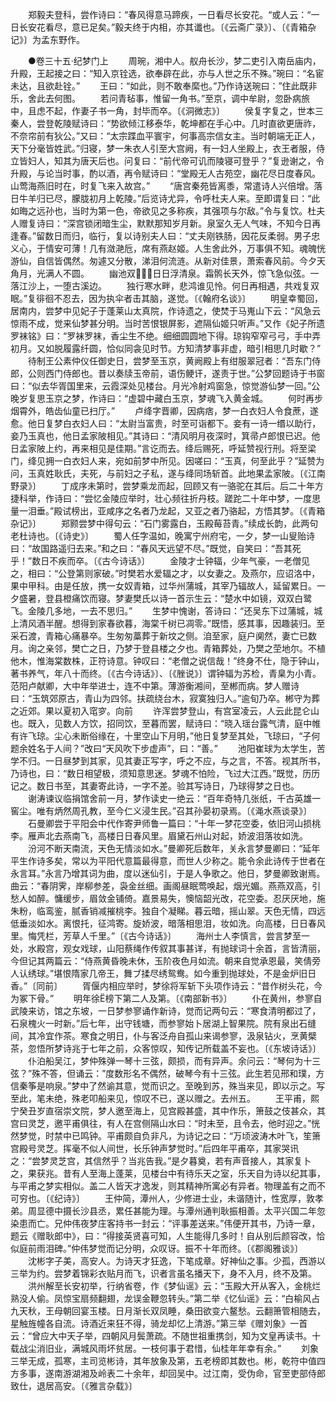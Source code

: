 <!-- { "loadSidebar": true } -->
　　郑毅夫登科，尝作诗曰：“春风得意马蹄疾，一日看尽长安花。“或人云：“一日长安花看尽，意已足矣。”毅夫终于内相，亦其谶也。〔《云斋广录》〕、〔《青箱杂记》〕为孟东野作。

　　●卷三十五·纪梦门上
　　周琬，湘中人。舣舟长沙，梦二吏引入南岳庙内，升殿，王起接之曰：“知入京铨选，欲奉辟在此，亦与人世之乐不殊。”琬曰：“名宦未达，且欲赴铨。”
　　王曰：“如此，则不敢奉縻也。”乃作诗送琬曰：”住此既非乐，舍此去何图。
　　若问青毡事，惟留一角书。”至京，调中牟尉，忽卧病旅中，且虑不起，作妻子书一角，封毕而卒。〔《洞微志》〕
　　侯复字复之，世本三秦人，尝登乾陵赋诗曰：“势欲倾江移泰华，乾坤都在手心中。几时直欲更唐祚，不奈帘前有狄公。”又曰：“太宗蹀血平寰宇，何事高宗信女主。当时朝端无正人，天下分毫皆姓武。”归寝，梦一朱衣人引至大宫阙，有一妇人坐殿上，衣王者服，侍立皆妇人，知其为唐天后也。问复曰：“前代帝可讥而陵寝可登乎？”复逊谢之，令升殿，与论当时事，酌以酒，再令赋诗曰：“堂殿无人古苑空，幽花尽日度春风。山莺海燕旧时在，时复飞来入故宫。”
　　“唐宫秦苑皆离黍，常遣诗人兴倍增。落日牛羊归已尽，朦胧初月上乾陵。”后览诗尤异，令呼杜夫人来。至即谓复曰：“此如晦之远孙也，当时为第一色，帝欲见之多称疾，其强项与尔敌。”令与复饮。杜夫人赠复诗曰：“深宫锁闭暗生尘，默默那知岁月新。泉室久无人气味，不知今日再逢春。”留数日而归，临行，复以诗别夫人曰：“丈夫刚铁肠，因花反柔弱。男子忠义心，于情安可薄！几有潋滟卮，席有燕赵姬。人生舍此外，万事俱不知。魂魄恍游仙，自信皆偶然。匆遽又分散，涕泪何流涟。从新对佳景，萧索春风前。今夕天角月，光满人不圆。
　　幽池双，日日浮清泉。霜鹘长天外，惊飞急似弦。一落江沙上，一堕古溪边。
　　独行寒水畔，悲鸿谁见怜。何日再相遇，共戏复双眠。”复徘徊不忍去，因为执伞者击其脑，遂觉。〔《翰府名谈》〕
　　明皇幸蜀回，居南内，尝梦中见妃子于蓬莱山太真院，作诗遗之，使焚于马嵬山下云：“风急云惊雨不成，觉来仙梦甚分明。当时苦恨银屏影，遮隔仙姬只听声。”又作《妃子所遗罗袜铭》曰：“罗袜罗袜，香尘生不绝。细细圆圆地下得。琼钩窄窄弓弓，手中弄初月。又如脱履露纤圆，恰似同衾见时节。方知清梦事非虚，暗引相思几时歇？”
　　待制王公素仲仪任御史日，尝梦至玉京，黄阙殿上有绀服翠冠者：“吾东门侍郎，公则西门侍郎也。昔以奏牍玉帝前，语伤鲠讦，遂责于世。”公梦回题诗于书窗曰：“似去华胥国里来，云霞深处见楼台。月光冷射鸡窗急，惊觉游仙梦一回。”公晚岁复思玉京之梦，作诗曰：“虚碧中藏白玉京，梦魂飞入黄金城。
　　何时再步烟霄外，皓齿仙童已扫厅。”
　　卢绛字晋卿，因病痞，梦一白衣妇人令食蔗，遂愈。他日复梦白衣妇人曰：“太尉当富贵，时至可诣都下。妾有一诗一缗以助行，妾乃玉真也，他日孟家陂相见。”其诗曰：“清风明月夜深时，箕帚卢郎恨已迟。他日孟家陂上约，再来相见是佳期。”言讫而去。绛后赐死，呼延赞视行刑。将至梁门，绛见拥一白衣妇人来，宛如前梦中所见。因嗟曰：“玉真，何至此乎？”延赞为问，玉真姓耿氏，夫死，与前妇之子私，遂与绛同场斩首。此地果孟家陂。〔《江南野录》〕
　　丁成序未第时，尝梦乘龙而起，回顾又有一骆驼在其后。后二十年方捷科举，作诗曰：“尝忆金陵应举时，壮心频往折丹枝。蹉跎二十年中梦，一度思量一泪垂。”殿试榜出，亚咸序之名者乃龙起，又亚之者乃骆起，方悟其梦。〔《青箱杂记》〕
　　郑颢尝梦中得句云：“石门雾露白，玉殿莓苔青。”续成长韵，此两句老杜诗也。〔《诗史》〕
　　蜀人任字温如，晚寓宁州府宅，一夕，梦一山叟贻诗曰：“故国路遥归去来。”和之曰：“春风天远望不尽。”既觉，自笑曰：“吾其死乎！”数日不疾而卒。〔《古今诗话》〕
　　金陵才士钟辐，少年气豪，一老僧见之，相曰：“公登第则家破。”时樊若水爱辐之才，以女妻之。及燕尔，应诏洛中，果中甲科。由是任放，携一女奴青箱，过华州蒲城，其宰乃辐故人，延留累日。一夕盛暑，登县橙痛饮而寝。梦妻樊氏以诗一首示生云：“楚水中如镜，双双白鹭飞。金陵几多地，一去不思归。”
　　生梦中愧谢，答诗曰：“还吴东下过蒲城，城上清风酒半醒。想得到家春欲暮，海棠千树已凋零。”既悟，感其事，因趣装归。至采石渡，青箱心痛暴卒。生匆匆藁葬于新坟之侧。洎至家，庭户阒然，妻亡已数月。询之亲邻，樊亡之日，乃梦于登县楼之夕也。青箱葬处，乃樊之茔地尔。不植他木，惟海棠数株，正符诗意。钟叹曰：“老僧之说信哉！”终身不仕，隐于钟山，著书养气，年八十而终。〔《古今诗话》〕、〔《脞说》〕谓钟辐为苏检，青臬为小青。范阳卢献卿，大中年举进士，连不中第。薄游衡湘间，至郴而病。梦人赠诗曰：“玉筑郊原古，青山为四邻。扶疏绕台木，寂寞独归人。”逾旬乃卒。郴守为葬之近郊。果以夏初入窀穸。向前
　　许浑尝梦登山，有宫室凌云，人云此昆仑山也。既入，见数人方饮，招同饮，至暮而罢，赋诗曰：“晓入瑶台露气清，庭中帷有许飞琼。尘心未断俗缘在，十里空山下月明，”他日复梦至其处，飞琼曰，“子何题余姓名于人间？”改曰“天风吹下步虚声”，曰：“善。”
　　池阳崔球为太学生，苦学不归。一日昼梦到其家，见其妻正写字，呼之不应，与之言，不答。视其所书，乃诗也，曰：“数日相望极，须知意思迷。梦魂不怕险，飞过大江西。”既觉，历历记之。数日书至，其妻寄此诗，一字不差。验其写诗日，乃球得梦之日也。
　　谢涛谏议临捐馆舍前一月，梦作读史一绝云：“百年奇特几张纸，千古英雄一窖尘。唯有炳然周孔教，至今仁义浸生民。”召其孙晏初录焉。〔《渑水燕谈录》〕
　　石曼卿尝于平阳会中代作寄尹师鲁一篇曰：“十年一梦花空委，依旧河山损桃李。雁声北去燕南飞，高楼日日春风里。眉黛石州山对起，娇波泪落妆如洗。
　　汾河不断天南流，天色无情淡如水。”曼卿死后数年，关永言梦曼卿曰：“延年平生作诗多矣，常以为平阳代意篇最得意，而世人少称之。能令余此诗传于世者在永言耳。”永言乃增其词为曲，度以迷仙引，于是人争歌之。他日，梦曼卿致谢焉。曲云：“春阴霁，岸柳参差，袅金丝细。画阁昼眠莺唤起，烟光媚。燕燕双高，引愁人如醉。慵缓步，眉敛金铺倚。嘉景易失，懊恼韶光改，花空委。忍厌厌地，施朱粉，临鸾鉴，腻香销减摧桃李。独自个凝睇。暮云暗，摇山翠。天色无情，四远低垂淡如水。离恨托，征鸿寄。旋娇波，暗落相思泪，妆如洗。向高楼，日日春风里。悔凭栏，芳草人千里。”〔《古今诗话》〕
　　海州士人李慎言，尝言梦至一处，水殿宫，观女戏球，山阳蔡绳作传叙其事甚详，有抛球词十余首，言皆清丽，今但记其两篇云：“侍燕黄昏晚未休，玉阶夜色月如流。朝来自觉承恩最，笑倩旁人认绣球。”堪恨隋家几帝王，舞ブ揉尽绣鸳鸯。如今重到抛球处，不是金炉旧日香。”〔同前〕
　　胥偃内相应举时，梦徐将军斩下头项作诗云：“昔作树头花，今为冢下骨。”
　　明年徐榜下第二人及第。〔《南部新书》〕
　　仆在黄州，参寥自武陵来访，馆之东坡，一日梦参寥诵作新诗，觉而记两句云：“寒食清明都过了，石泉槐火一时新。”后七年，出守钱塘，而参寥始卜居湖上智果院。院有泉出石缝间，其冷宜作茶。寒食之明日，仆与客泛舟自孤山来谒参寥，汲泉钻火，烹黄檗茶，忽悟所梦诗兆于七年之前，众客惊叹，知传记所载盖不妄也。〔《东坡诗话》〕
　　仆泊船吴江，梦仲殊弹一琴十三弦，颇损，而有异声。余问云：“琴何为十三弦？”殊不答，但诵云：”度数形名不偶然，破琴今有十三弦。此生若见邢和璞，方信秦筝是响泉。”梦中了然谕其意，觉而识之。至晚到苏，殊当来见，即以示之。写至此，笔未绝，殊老叩船来见，惊叹不已，遂以赠之。去州五。
　　王平甫，熙宁癸丑岁直宿崇文院，梦人邀至海上，见宫殿甚盛，其中作乐，箫鼓之伎甚众，其宫曰灵芝，邀平甫俱往，有人在宫侧隔山水曰：“时未至，且令去，他时迎之。”恍然梦觉，时禁中已鸣钟。平甫颇自负非凡，为诗记之曰：“万顷波涛木叶飞，笙箫宫殿号灵芝。挥毫不似人间世，长乐钟声梦觉时。”后四年平甫卒，其家哭讯之：“尝梦灵芝宫，其信然乎？当兆告我。”是夕暮奠，若有声音接人，其家复卜之，果获兆。昔有人至海上蓬莱，见楼台中有待乐天之室，乐天自为诗以纪其事，与平甫之梦实相似。盖二人皆天才逸发，则其精神所寓必有异者。物理盖有之而不可穷也。〔《纪诗》〕
　　王仲简，潭州人，少修进士业，未谐随计，性宽厚，敦孝弟。周显德中摄长沙县丞，累任甚能为理。与潭州通判耿振相善。太平兴国二年忽染患而亡。兄仲伟夜梦庄客持书一封云：“评事差送来。”伟便开其书，乃诗一章，题云《赠耿郎中》，曰：“得接英贤喜可知，人生能得几多时！自从别后颜容改，恰似庭前雨泪碑。”仲伟梦觉而记分明，众叹讶。振不十年而终。〔《郡阁雅谈》〕
　　沈彬字子美，高安人。为诗天才狂逸，下笔成章。好神仙之事。少孤，西游以三举为约。尝梦着锦彩衣贴月而飞，识者言虽名播天下，身不入月，终不及第。
　　洪州解至长安初举，行纳省卷，作《梦仙谣》云：“玉殿大开从客入，金桃烂熟没人偷。凤惊宝扇频翻翅，龙误金鞭忽转头。”第二举《忆仙谣》云：“白榆风占九天秋，王母朝回宴玉楼。日月渐长双凤睡，桑田欲变六鳌愁。云翻箫管相随去，星触旌幢各自流。诗酒近来狂不得，骑龙却忆上清游。”第三举《赠刘象》一首云：“曾应大中天子举，四朝风月鬓萧疏。不随世祖重携剑，知为文皇再读书。十载战尘消旧业，满城风雨坏贫居。一枝何事于君惜，仙桂年年幸有余。”
　　刘象三举无成，孤寒，主司览彬诗，其年放象及第，五老榜即其数也。彬，乾符中值四方多事，遂南游湖湘及岭表二十余年，却回吴中。过江南，受伪命，官至吏部侍郎致仕，退居高安。〔《雅言杂载》〕
